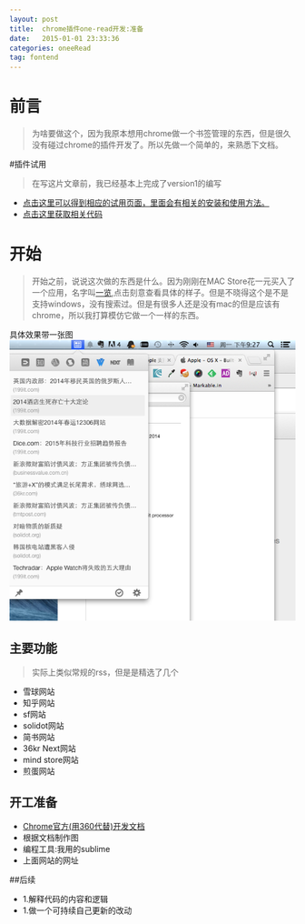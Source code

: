 ```yaml
---
layout: post
title:  chrome插件one-read开发:准备
date:   2015-01-01 23:33:36
categories: oneeRead
tag: fontend
---
```


# 前言

>	为啥要做这个，因为我原本想用chrome做一个书签管理的东西，但是很久没有碰过chrome的插件开发了。所以先做一个简单的，来熟悉下文档。

#插件试用
> 在写这片文章前，我已经基本上完成了version1的编写 

* [点击这里可以得到相应的试用页面，里面会有相关的安装和使用方法。](http://cindyfn.com/one-read/)
* [点击这里获取相关代码](https://github.com/icindy/one-read)

# 开始
>开始之前，说说这次做的东西是什么。因为刚刚在MAC Store花一元买入了一个应用，名字叫[一览](https://itunes.apple.com/cn/app/yi-lan/id941552500?l=en&mt=12),点击刻意查看具体的样子。但是不晓得这个是不是支持windows，没有搜索过。但是有很多人还是没有mac的但是应该有chrome，所以我打算模仿它做一个一样的东西。

具体效果带一张图![onetu](/images/post/one/onetu20150101.png)

## 主要功能

>实际上类似常规的rss，但是是精选了几个

*	雪球网站
*	知乎网站
*	sf网站
*	solidot网站
*	简书网站
*	36kr Next网站
*	mind store网站
*	煎蛋网站

## 开工准备

*	[Chrome官方(用360代替)开发文档](http://open.chrome.360.cn/extension_dev/overview.html)
*	根据文档制作图
*	编程工具:我用的sublime
*	上面网站的网址

##后续

* 1.解释代码的内容和逻辑
* 1.做一个可持续自己更新的改动





